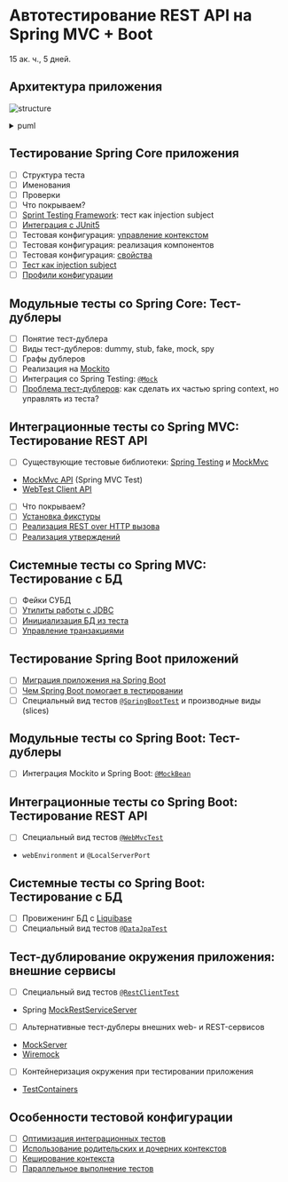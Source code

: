 Автотестирование REST API на Spring MVC + Boot
==============================================
15 ак. ч., 5 дней.

Архитектура приложения
----------------------
![structure](https://www.planttext.com/api/plantuml/svg/VLBBQiCm4BpxAvRad7n1y27ngJIGDgKNauCihnqHMHAocc9A_hsI7vBiq8AHnUpixkneAqqQX4fBOL2KoNI1JGf6DfIO92c98GLf4R8zhB-lp620ZcyJH6MZf41X87_5cj3k7LjpHdrd52yJoTPtxGf2Rwx9Jm8m84El7W28IfsLPg8-VXvy2KVeZo6nxGbZuYpLzV_0Hd5YS9OzOxqeSjBopahK_v3AWlvHQlmDObP4ASxi84mAg92OBuqhhssXJicM6Qcx2-nsL9POey0oJM7DMNqrjIQTpyiFzbMqvDo9j2-JJxvwnWZqmQYqZmSCDfOJJUqf4JPmeg4zwRcXPSPEHnq3w6GzBSN8V2JXN1oHNLbXBH18dRCdAVdi5MAblQ0bksSjGISgsuTkuoPjjoa4kvUHM7i41tkNaRdJRapxZTjk1VZzjgY_kq0auP7y0W00)
<details>
<summary>puml</summary>

```puml
@startuml
frame frontend
frontend -> tomcat

database DB #white
database MQ #white
component [LegacyRestService] #white

frame backend {
  frame tomcat {
    component [SpringMVC] #white
    
    frame spring {
      component [RestTemplate] #white
      component [JpaProvider] #white
      component [JdbcTemplate] #white
      
      frame "application feature" {
        component [Repository] <<codegened>> #lightgray
        [Controller] -> [Service]
        Service -> [Repository]
        Repository --> JpaProvider
        JpaProvider --> JdbcTemplate
        
        Service --> RestTemplate
        RestTemplate -> LegacyRestService
      }
    }
    
    component [DbConnectionPool] #white
    JdbcTemplate --> DbConnectionPool
    DbConnectionPool -> DB
    
    spring ..> Controller
    spring ..> Service
    spring ..> Repository
    spring ..> JpaProvider
  }
  
  tomcat -> SpringMVC
  SpringMVC -> Controller
}


@enduml
```
</details>

Тестирование Spring Core приложения
-----------------------------------
- [ ] Структура теста
- [ ] Именования
- [ ] Проверки
- [ ] Что покрываем?
- [ ] [Sprint Testing Framework](https://docs.spring.io/spring-framework/docs/current/reference/html/testing.html): тест как injection subject
- [ ] [Интеграция с JUnit5](https://docs.spring.io/spring-framework/docs/current/reference/html/testing.html#integration-testing-annotations-junit-jupiter)
- [ ] Тестовая конфигурация: [управление контекстом](https://docs.spring.io/spring-framework/docs/current/reference/html/testing.html#testcontext-ctx-management)
- [ ] Тестовая конфигурация: реализация компонентов
- [ ] Тестовая конфигурация: [свойства](https://docs.spring.io/spring-framework/docs/current/reference/html/testing.html#testcontext-ctx-management-property-sources)
- [ ] [Тест как injection subject](https://docs.spring.io/spring-framework/docs/current/reference/html/testing.html#testcontext-ctx-management)
- [ ] [Профили конфигурации](https://docs.spring.io/spring-framework/docs/current/reference/html/testing.html#integration-testing-annotations-spring)

Модульные тесты со Spring Core: Тест-дублеры
--------------------------------------------
- [ ] Понятие тест-дублера
- [ ] Виды тест-дублеров: dummy, stub, fake, mock, spy
- [ ] Графы дублеров
- [ ] Реализация на [Mockito](https://site.mockito.org)
- [ ] Интеграция со Spring Testing: [`@Mock`](https://www.baeldung.com/mockito-annotations)
- [ ] [Проблема тест-дублеров](https://www.baeldung.com/injecting-mocks-in-spring#2-the-tests): как сделать их частью spring context, но управлять из теста?

Интеграционные тесты со Spring MVC: Тестирование REST API
---------------------------------------------------------
- [ ] Существующие тестовые библиотеки: [Spring Testing](https://docs.spring.io/spring-framework/docs/current/reference/html/testing.html#webtestclient-tests) и [MockMvc](https://docs.spring.io/spring-framework/docs/current/reference/html/testing.html#spring-mvc-test-framework)
- [MockMvc API](https://www.baeldung.com/integration-testing-in-spring) (Spring MVC Test)
- [WebTest Client API](https://docs.spring.io/spring-framework/docs/current/reference/html/testing.html#webtestclient)
- [ ] Что покрываем?
- [ ] [Установка фикстуры](https://docs.spring.io/spring-framework/docs/current/reference/html/testing.html#spring-mvc-test-server-setup-steps)
- [ ] [Реализация REST over HTTP вызова](https://docs.spring.io/spring-framework/docs/current/reference/html/testing.html#spring-mvc-test-server-performing-requests)
- [ ] [Реализация утверждений](https://docs.spring.io/spring-framework/docs/current/reference/html/testing.html#spring-mvc-test-server-defining-expectations)

Системные тесты со Spring MVC: Тестирование c БД
------------------------------------------------
- [ ] Фейки СУБД
- [ ] [Утилиты работы с JDBC](https://docs.spring.io/spring-framework/docs/current/spring-framework-reference/testing.html#integration-testing-support-jdbc)
- [ ] [Инициализация БД из теста](https://docs.spring.io/spring-framework/docs/current/reference/html/testing.html#testcontext-executing-sql)
- [ ] [Управление транзакциями](https://docs.spring.io/spring-framework/docs/current/reference/html/testing.html#testcontext-tx)

Тестирование Spring Boot приложений
-----------------------------------
- [ ] [Миграция приложения на Spring Boot](https://spring.io/guides/gs/spring-boot/) 
- [ ] [Чем Spring Boot помогает в тестировании](https://docs.spring.io/spring-boot/docs/current/reference/htmlsingle/#boot-features-testing)
- [ ] Специальный вид тестов [`@SpringBootTest`](https://www.baeldung.com/spring-boot-testing) и производные виды (slices)

Модульные тесты со Spring Boot: Тест-дублеры
--------------------------------------------
- [ ] Интеграция Mockito и Spring Boot: [`@MockBean`](https://www.logicbig.com/tutorials/spring-framework/spring-boot/testing-with-mocking-beans.html)

Интеграционные тесты со Spring Boot: Тестирование REST API
----------------------------------------------------------
- [ ] Специальный вид тестов [`@WebMvcTest`](https://spring.io/guides/gs/testing-web/)
- `webEnvironment` и `@LocalServerPort`

Системные тесты со Spring Boot: Тестирование c БД
-------------------------------------------------
- [ ] Провиженинг БД с [Liquibase](https://www.baeldung.com/liquibase-refactor-schema-of-java-app)
- [ ] Специальный вид тестов [`@DataJpaTest`](https://reflectoring.io/spring-boot-data-jpa-test/)

Тест-дублирование окружения приложения: внешние сервисы
-------------------------------------------------------
- [ ] Специальный вид тестов [`@RestClientTest`]((https://www.baeldung.com/restclienttest-in-spring-boot))
- Spring [MockRestServiceServer](https://docs.spring.io/spring-framework/docs/current/reference/html/testing.html#spring-mvc-test-client)
- [ ] Альтернативные тест-дублеры внешних web- и REST-сервисов
- [MockServer](https://www.mock-server.com)
- [Wiremock](http://wiremock.org)
- [ ] Контейнеризация окружения при тестировании приложения
- [TestContainers](https://www.testcontainers.org)

Особенности тестовой конфигурации
---------------------------------
- [ ] [Оптимизация интеграционных тестов](https://www.baeldung.com/spring-tests) 
- [ ] [Использование родительских и дочерних контекстов](https://docs.spring.io/spring-framework/docs/current/reference/html/testing.html#testcontext-ctx-management-ctx-hierarchies)
- [ ] [Кеширование контекста](https://docs.spring.io/spring-framework/docs/current/spring-framework-reference/testing.html#testcontext-ctx-management-caching)
- [ ] [Параллельное выполнение тестов](https://docs.spring.io/spring-framework/docs/current/reference/html/testing.html#testcontext-parallel-test-execution)